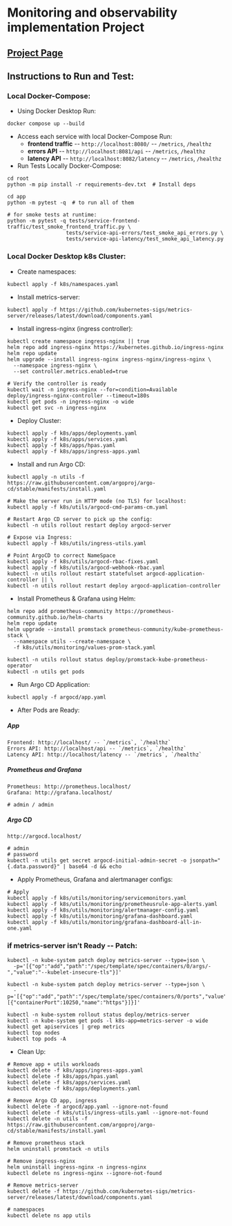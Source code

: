 # Monitoring and observability implementation Project

## [Project Page](https://roadmap.sh/projects/simple-monitoring-dashboard)



## Instructions to Run and Test:
### Local Docker-Compose:
- Using Docker Desktop Run:
```
docker compose up --build
```
- Access each service with local Docker-Compose Run:
    - **frontend traffic** -- `http://localhost:8080/` -- `/metrics`, `/healthz`
    - **errors API** -- `http://localhost:8081/api` -- `/metrics`, `/healthz`
    - **latency API** -- `http://localhost:8082/latency` -- `/metrics`, `/healthz`
- Run Tests Locally Docker-Compose:
```
cd root
python -m pip install -r requirements-dev.txt  # Install deps

cd app
python -m pytest -q  # to run all of them

# for smoke tests at runtime:
python -m pytest -q tests/service-frontend-traffic/test_smoke_frontend_traffic.py \
                   tests/service-api-errors/test_smoke_api_errors.py \
                   tests/service-api-latency/test_smoke_api_latency.py
```
### Local Docker Desktop k8s Cluster:
- Create namespaces:
```
kubectl apply -f k8s/namespaces.yaml
```
- Install metrics-server:
```
kubectl apply -f https://github.com/kubernetes-sigs/metrics-server/releases/latest/download/components.yaml
```
- Install ingress-nginx (ingress controller):
```
kubectl create namespace ingress-nginx || true
helm repo add ingress-nginx https://kubernetes.github.io/ingress-nginx
helm repo update
helm upgrade --install ingress-nginx ingress-nginx/ingress-nginx \
  --namespace ingress-nginx \
  --set controller.metrics.enabled=true

# Verify the controller is ready
kubectl wait -n ingress-nginx --for=condition=Available deploy/ingress-nginx-controller --timeout=180s
kubectl get pods -n ingress-nginx -o wide
kubectl get svc -n ingress-nginx
```
- Deploy Cluster:
```
kubectl apply -f k8s/apps/deployments.yaml
kubectl apply -f k8s/apps/services.yaml
kubectl apply -f k8s/apps/hpas.yaml
kubectl apply -f k8s/apps/ingress-apps.yaml
```
- Install and run Argo CD:
```
kubectl apply -n utils -f https://raw.githubusercontent.com/argoproj/argo-cd/stable/manifests/install.yaml

# Make the server run in HTTP mode (no TLS) for localhost:
kubectl apply -f k8s/utils/argocd-cmd-params-cm.yaml

# Restart Argo CD server to pick up the config:
kubectl -n utils rollout restart deploy argocd-server

# Expose via Ingress:
kubectl apply -f k8s/utils/ingress-utils.yaml

# Point ArgoCD to correct NameSpace
kubectl apply -f k8s/utils/argocd-rbac-fixes.yaml
kubectl apply -f k8s/utils/argocd-webhook-rbac.yaml
kubectl -n utils rollout restart statefulset argocd-application-controller || \
kubectl -n utils rollout restart deploy argocd-application-controller
```
- Install Prometheus & Grafana using Helm:
```
helm repo add prometheus-community https://prometheus-community.github.io/helm-charts
helm repo update
helm upgrade --install promstack prometheus-community/kube-prometheus-stack \
  --namespace utils --create-namespace \
  -f k8s/utils/monitoring/values-prom-stack.yaml

kubectl -n utils rollout status deploy/promstack-kube-prometheus-operator
kubectl -n utils get pods
```
- Run Argo CD Application:
```
kubectl apply -f argocd/app.yaml
```
- After Pods are Ready:
##### **App**
```
Frontend: http://localhost/ -- `/metrics`, `/healthz`
Errors API: http://localhost/api -- `/metrics`, `/healthz`
Latency API: http://localhost/latency -- `/metrics`, `/healthz`
```
##### **Prometheus and Grafana**
```
Prometheus: http://prometheus.localhost/
Grafana: http://grafana.localhost/

# admin / admin
```
##### **Argo CD**
```
http://argocd.localhost/

# admin
# password
kubectl -n utils get secret argocd-initial-admin-secret -o jsonpath="{.data.password}" | base64 -d && echo
```
- Apply Prometheus, Grafana and alertmanager configs:
```
# Apply
kubectl apply -f k8s/utils/monitoring/servicemonitors.yaml
kubectl apply -f k8s/utils/monitoring/prometheusrule-app-alerts.yaml
kubectl apply -f k8s/utils/monitoring/alertmanager-config.yaml
kubectl apply -f k8s/utils/monitoring/grafana-dashboard.yaml
kubectl apply -f k8s/utils/monitoring/grafana-dashboard-all-in-one.yaml
```
### if metrics-server isn’t Ready -- Patch:
```
kubectl -n kube-system patch deploy metrics-server --type=json \
  -p='[{"op":"add","path":"/spec/template/spec/containers/0/args/-","value":"--kubelet-insecure-tls"}]'

kubectl -n kube-system patch deploy metrics-server --type=json \
  -p='[{"op":"add","path":"/spec/template/spec/containers/0/ports","value":[{"containerPort":10250,"name":"https"}]}]'

kubectl -n kube-system rollout status deploy/metrics-server
kubectl -n kube-system get pods -l k8s-app=metrics-server -o wide
kubectl get apiservices | grep metrics
kubectl top nodes
kubectl top pods -A
```
- Clean Up:
```
# Remove app + utils workloads
kubectl delete -f k8s/apps/ingress-apps.yaml
kubectl delete -f k8s/apps/hpas.yaml
kubectl delete -f k8s/apps/services.yaml
kubectl delete -f k8s/apps/deployments.yaml

# Remove Argo CD app, ingress
kubectl delete -f argocd/app.yaml --ignore-not-found
kubectl delete -f k8s/utils/ingress-utils.yaml --ignore-not-found
kubectl delete -n utils -f https://raw.githubusercontent.com/argoproj/argo-cd/stable/manifests/install.yaml

# Remove prometheus stack
helm uninstall promstack -n utils

# Remove ingress-nginx
helm uninstall ingress-nginx -n ingress-nginx
kubectl delete ns ingress-nginx --ignore-not-found

# Remove metrics-server
kubectl delete -f https://github.com/kubernetes-sigs/metrics-server/releases/latest/download/components.yaml

# namespaces
kubectl delete ns app utils
```
